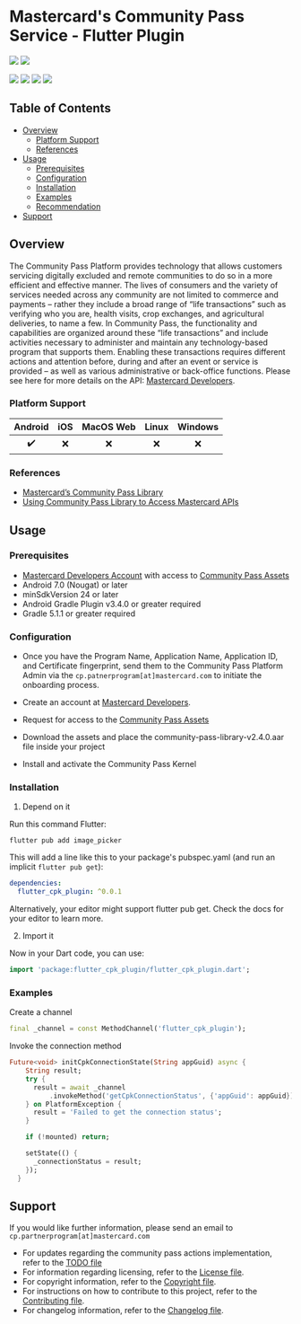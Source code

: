# Mastercard's Community Pass Service - Flutter Plugin

[![](https://developer.mastercard.com/_/_/src/global/assets/svg/mcdev-logo-light.svg#gh-dark-mode-only)](https://developer.mastercard.com/)
[![](https://developer.mastercard.com/_/_/src/global/assets/svg/mcdev-logo-dark.svg#gh-light-mode-only)](https://developer.mastercard.com/)

[![](https://img.shields.io/badge/License-Apache%202.0-blue.svg)](./LICENSE)
[![](https://sonarcloud.io/api/project_badges/measure?project=Mastercard_mastercard-idservice-rp-reference-app&metric=alert_status)](https://sonarcloud.io/summary/new_code?id=Mastercard_mastercard-idservice-rp-reference-app)
[![](https://sonarcloud.io/api/project_badges/measure?project=Mastercard_mastercard-idservice-rp-reference-app&metric=coverage)](https://sonarcloud.io/summary/new_code?id=Mastercard_mastercard-idservice-rp-reference-app)
[![](https://sonarcloud.io/api/project_badges/measure?project=Mastercard_mastercard-idservice-rp-reference-app&metric=vulnerabilities)](https://sonarcloud.io/summary/new_code?id=Mastercard_mastercard-idservice-rp-reference-app)

## Table of Contents

- [Overview](#overview)
  - [Platform Support](#platform-support)
  - [References](#references)
- [Usage](#usage)
  - [Prerequisites](#prerequisites)
  - [Configuration](#configuration)
  - [Installation](#installation)
  - [Examples](#examples)
  - [Recommendation](#recommendation)
- [Support](#support)

## Overview <a name="overview"></a>

The Community Pass Platform provides technology that allows customers servicing digitally excluded and remote communities to do so in a more efficient and effective manner. The lives of consumers and the variety of services needed across any community are not limited to commerce and payments – rather they include a broad range of “life transactions” such as verifying who you are, health visits, crop exchanges, and agricultural deliveries, to name a few. In Community Pass, the functionality and capabilities are organized around these “life transactions” and include activities necessary to administer and maintain any technology-based program that supports them. Enabling these transactions requires different actions and attention before, during and after an event or service is provided – as well as various administrative or back-office functions. Please see here for more details on the API: [Mastercard Developers](https://developer.mastercard.com/product/community-pass-platform/documentation/).

### Platform Support <a name="platform-support"></a>

| Android | iOS | MacOS Web | Linux | Windows |
| :-----: | :-: | :-------: | :---: | :-----: |
|   ✔️    | ❌  |    ❌     |  ❌   |   ❌    |

### References <a name="references"></a>

- [Mastercard’s Community Pass Library](https://developer.mastercard.com/cp-kernel-integration-api/documentation/cp-assets/cp-assets-request/)
- [Using Community Pass Library to Access Mastercard APIs](https://developer.mastercard.com/cp-kernel-integration-api/tutorial/getting-started-guide/)

## Usage <a name="usage"></a>

### Prerequisites <a name="prerequisites"></a>

- [Mastercard Developers Account](https://developer.mastercard.com/dashboard) with access to [Community Pass Assets](https://developer.mastercard.com/cp-kernel-integration-api/documentation/cp-assets/cp-assets-request/)
- Android 7.0 (Nougat) or later
- minSdkVersion 24 or later
- Android Gradle Plugin v3.4.0 or greater required
- Gradle 5.1.1 or greater required

### Configuration <a name="configuration"></a>

- Once you have the Program Name, Application Name, Application ID, and Certificate fingerprint, send them to the Community Pass Platform Admin via the `cp.patnerprogram[at]mastercard.com` to initiate the onboarding process.

- Create an account at [Mastercard Developers](https://developer.mastercard.com/account/sign-up).
- Request for access to the [Community Pass Assets](https://developer.mastercard.com/cp-kernel-integration-api/documentation/cp-assets/cp-assets-request/)
- Download the assets and place the community-pass-library-v2.4.0.aar file inside your project
- Install and activate the Community Pass Kernel

### Installation <a name="installation"></a>

1. Depend on it

Run this command Flutter:

```
flutter pub add image_picker
```

This will add a line like this to your package's pubspec.yaml (and run an implicit `flutter pub get`):

```yaml
dependencies:
  flutter_cpk_plugin: ^0.0.1
```

Alternatively, your editor might support flutter pub get. Check the docs for your editor to learn more.

2. Import it

Now in your Dart code, you can use:

```dart
import 'package:flutter_cpk_plugin/flutter_cpk_plugin.dart';
```

### Examples <a name="examples"></a>

Create a channel

```dart
final _channel = const MethodChannel('flutter_cpk_plugin');
```

Invoke the connection method

```dart
Future<void> initCpkConnectionState(String appGuid) async {
    String result;
    try {
      result = await _channel
          .invokeMethod('getCpkConnectionStatus', {'appGuid': appGuid});
    } on PlatformException {
      result = 'Failed to get the connection status';
    }

    if (!mounted) return;

    setState(() {
      _connectionStatus = result;
    });
  }
```

## Support <a name="support"></a>

If you would like further information, please send an email to `cp.partnerprogram[at]mastercard.com`

- For updates regarding the community pass actions implementation, refer to the [TODO file](TODO.md)
- For information regarding licensing, refer to the [License file](LICENSE.md).
- For copyright information, refer to the [Copyright file](COPYRIGHT.md).
- For instructions on how to contribute to this project, refer to the [Contributing file](CONTRIBUTING.md).
- For changelog information, refer to the [Changelog file](CHANGELOG.md).
